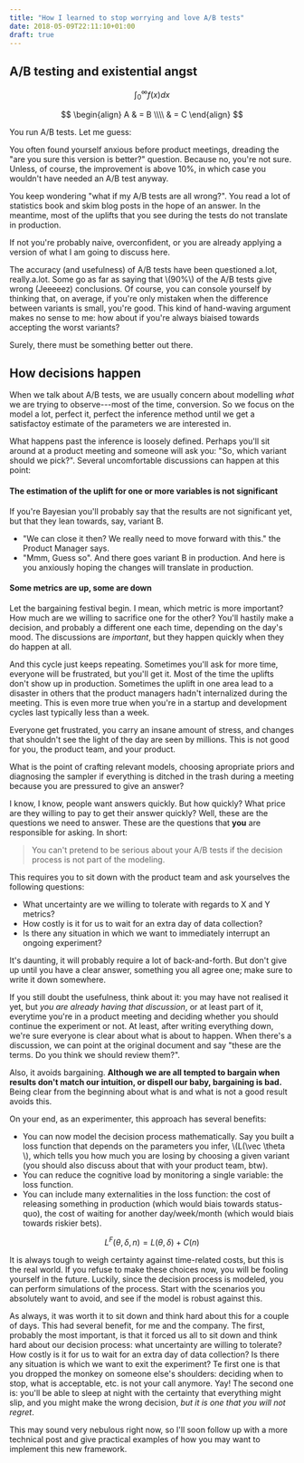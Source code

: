 ```yaml
---
title: "How I learned to stop worrying and love A/B tests"
date: 2018-05-09T22:11:10+01:00
draft: true
---
```


## A/B testing and existential angst

$$\int_0^\infty f(x) dx$$

$$ \begin{align} A & = B \\\\ & = C \end{align} $$


You run A/B tests. Let me guess:

You often found yourself anxious before product meetings, dreading the "are you
sure this version is better?" question. Because no, you're not sure. Unless, of
course, the improvement is above 10%, in which case you wouldn't have needed an
A/B test anyway.

You keep wondering "what if my A/B tests are all wrong?".  You read a lot of
statistics book and skim blog posts in the hope of an answer. In the meantime,
most of the uplifts that you see during the tests do not translate in
production.

If not you're probably naive, overconfident, or you are already applying a
version of what I am going to discuss here.

The accuracy (and usefulness) of A/B tests have been questioned a.lot,
really.a.lot. Some go as far as saying that \\(90\%\\) of the A/B tests give
wrong (Jeeeeez) conclusions. Of course, you can console yourself by thinking
that, on average, if you're only mistaken when the difference between variants
is small, you're good. This kind of hand-waving argument makes no sense to me:
how about if you're always biaised towards accepting the worst variants?

Surely, there must be something better out there.


## How decisions happen

When we talk about A/B tests, we are usually concern about modelling *what* we
are trying to observe---most of the time, conversion. So we focus on the model a
lot, perfect it, perfect the inference method until we get a satisfactoy
estimate of the parameters we are interested in.

What happens past the inference is loosely defined. Perhaps you'll sit around at
a product meeting and someone will ask you: "So, which variant should we pick?".
Several uncomfortable discussions can happen at this point:

#### The estimation of the uplift for one or more variables is not significant

If you're Bayesian you'll probably say that the results are not significant yet,
but that they lean towards, say,  variant B. 

- "We can close it then? We really need to move forward with this." the Product
  Manager says. 
- "Mmm, Guess so". And there goes variant B in production. And here is you
  anxiously hoping the changes will translate in production.

#### Some metrics are up, some are down

Let the bargaining festival begin. I mean, which metric is more important? How
much are we willing to sacrifice one for the other? You'll hastily make a
decision, and probably a different one each time, depending on the day's mood.
The discussions are *important*, but they happen quickly when they do happen at
all.

<!--will give example below:-->
<!--I have a personal example of this. The obsession of the moment was user-->
<!--retention, so we would only accept experiments that improved user retention. At-->
<!--some point we did heavy experimenting -->

And this cycle just keeps repeating. Sometimes you'll ask for more time,
everyone will be frustrated, but you'll get it. Most of the time the uplifts
don't show up in production. Sometimes the uplift in one area lead to a disaster
in others that the product managers hadn't internalized during the meeting.
This is even more true when you're in a startup and development cycles last
typically less than a week.

Everyone get frustrated, you carry an insane amount of stress, and changes that
shouldn't see the light of the day are seen by millions. This is not good for
you, the product team, and your product.

What is the point of crafting relevant models, choosing apropriate priors and
diagnosing the sampler if everything is ditched in the trash during a meeting
because you are pressured to give an answer?

I know, I know, people want answers quickly. But how quickly? What price are
they willing to pay to get their answer quickly? Well, these are the questions
we need to answer. These are the questions that **you** are responsible for
asking. In short:

> You can't pretend to be serious about your A/B tests if the decision process
> is not part of the modeling.

This requires you to sit down with the product team and ask yourselves the
following questions:

- What uncertainty are we willing to tolerate with regards to X and Y metrics?
- How costly is it for us to wait for an extra day of data collection?
- Is there any situation in which we want to immediately interrupt an ongoing experiment?

It's daunting, it will probably require a lot of back-and-forth. But don't give
up until you have a clear answer, something you all agree one; make sure to
write it down somewhere. 

If you still doubt the usefulness, think about it: you may have not realised it
yet, but *you are already having that discussion*, or at least part of it,
everytime you're in a product meeting and deciding whether you should continue
the experiment or not.  At least, after writing everything down, we're sure
everyone is clear about what is about to happen. When there's a discussion, we
can point at the original document and say "these are the terms. Do you think we
should review them?". 

Also, it avoids bargaining. **Although we are all tempted to bargain when results
don't match our intuition, or dispell our baby, bargaining is bad.**
Being clear from the beginning about what is and what is not a good result
avoids this.

On your end, as an experimenter, this approach has several benefits:

- You can now model the decision process mathematically. Say you built a loss
  function that depends on the parameters you infer, \\(L(\vec \theta \\), which
  tells you how much you are losing by choosing a given variant (you should also
  discuss about that with your product team, btw).
- You can reduce the cognitive load by monitoring a single variable: the loss
  function.
- You can include many externalities in the loss function: the cost of releasing
  something in production (which would biais towards status-quo), the cost of
  waiting for another day/week/month (which would biais towards riskier bets).

$$
L^F\left(\theta, \delta, n\right) = L\left(\theta, \delta\right) + C(n)
$$

It is always tough to weigh certainty against time-related costs, but this is the real world. If you refuse to
make these choices now, you will be fooling yourself in the future. Luckily, since the decision process is
modeled, you can perform simulations of the process. Start with the scenarios you absolutely want to avoid,
and see if the model is robust against this.

As always, it was worth it to sit down and think hard about this for a couple of days. This had several
benefit, for me and the company. The first, probably the most important, is that it forced us all to sit down
and think hard about our decision process: what uncertainty are willing to tolerate? How costly is it for us
to wait for an extra day of data collection? Is there any situation is which we want to exit the experiment?
Te first one is that you dropped the monkey on someone else's shoulders: deciding when to stop, what is
acceptable, etc. is not your call anymore. Yay! The second one is: you'll be able to sleep at night with the
certainty that everything might slip, and you might make the wrong decision, *but it is one that you will not
regret*.

This may sound very nebulous right now, so I'll soon follow up with a more technical post and give practical
examples of how you may want to implement this new framework.
